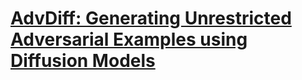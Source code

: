 # [AdvDiff: Generating Unrestricted Adversarial Examples using Diffusion Models](https://arxiv.org/abs/2307.12499)
